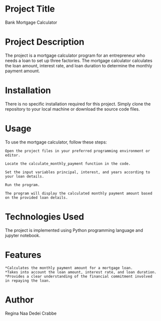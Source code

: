 # Project Title

Bank Mortgage Calculator

# Project Description

The project is a mortgage calculator program for an entrepreneur who needs a loan to set up three factories. The mortgage calculator calculates the loan amount, interest rate, and loan duration to determine the monthly payment amount. 

# Installation

There is no specific installation required for this project. Simply clone the repository to your local machine or download the source code files.

# Usage

To use the mortgage calculator, follow these steps:

    Open the project files in your preferred programming environment or editor.

    Locate the calculate_monthly_payment function in the code.

    Set the input variables principal, interest, and years according to your loan details.

    Run the program.

    The program will display the calculated monthly payment amount based on the provided loan details.

# Technologies Used

The project is implemented using Python programming language and jupyter notebook.

# Features

    *Calculates the monthly payment amount for a mortgage loan.
    *Takes into account the loan amount, interest rate, and loan duration.
    *Provides a clear understanding of the financial commitment involved in repaying the loan.

# Author
Regina Naa Dedei Crabbe
